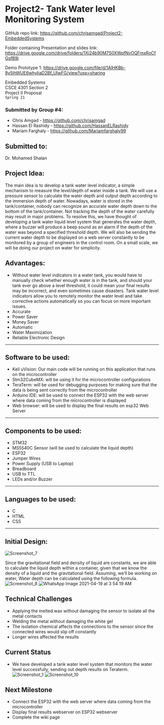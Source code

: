 # Project2- Tank Water level Monitoring System

GitHub repo link: 
https://github.com/chrisamgad/Project2-EmbeddedSystems

Folder containing Presentation and slides link:
https://drive.google.com/drive/folders/1Xi24b90M7S0XWpfNvOQFmxRoCfGsfB9i

Demo Prototype 1:
https://drive.google.com/file/d/1AlHKBb-8y5lhWUE6whyIiaD2Bf_UlwFG/view?usp=sharing

Embedded Systems
<br/>
CSCE 4301 Section 2
<br/>
Project II Proposal
<br/>
`Spring 21`


### Submitted by Group #4:
* Chris Amgad - https://github.com/chrisamgad
* Hassan El Rashidy - https://github.com/HassanELRashidy
* Mariam Farghaly - https://github.com/Mariamfarghaly99

## Submitted to:
Dr. Mohamed Shalan

## Project Idea:
The main idea is to develop a tank water level indicator, a simple mechanism to measure the level/depth of water inside a tank. We will use a pressure sensor to calculate the water depth and output depth according to the immersion depth of water. Nowadays, water is stored in the tank/container, nobody can recognize an accurate water depth down to the bottom of the tank/container. Not tracking the depth of the water carefully may result in major problems. To resolve this, we have thought of developing a tank water liquid level system that generates the water depth, where a buzzer will produce a beep sound as an alarm if the depth of the water was beyond a specified threshold depth. We will also be sending the current water depth to be displayed on a web server constantly to be monitored by a group of engineers in the control room. On a small scale, we will be doing our project on water for simplicity.

## Advantages:
* Without water level indicators in a water tank, you would have to manually check whether enough water is in the tank, and should your tank ever go above a level threshold, it could mean your final results may be incorrect, and even sometimes cause disasters. Tank water level indicators allow you to remotely monitor the water level and take corrective actions automatically so you can focus on more important issues.
* Accurate
* Power Saver
* Money Saver
* Automatic
* Water Maximization
* Reliable Electronic Design
***
 
## Software to be used:

* Keil uVision: Our main code will be running on this application that runs on the microcontroller
* Stm32CubeMX: will be using it for the microcontroller configurations 
* TeraTerm: will be used for debugging purposes for making sure that the data is being sent correctly from the microcontroller
* Arduino IDE: will be used to connect the ESP32 with the web server where data coming from the microcontroller is displayed
* Web browser: will be used to display the final results on esp32 Web Server

***

## Components to be used:

* STM32
* MS5540C Sensor (will be used to calculate the liquid depth)
* ESP32
* Jumper Wires
* Power Supply (USB to Laptop)
* Breadboard
* USB to TTL
* LEDs and/or Buzzer

***

## Languages to be used:
* C 
* HTML
* CSS

***

## Initial Design: 
![Screenshot_7](https://user-images.githubusercontent.com/42348385/115172829-554cd700-a0c6-11eb-97b2-e963fa8659d4.png)

Since the gravitational field and density of liquid are constants, we are able to calculate the liquid depth within a container, given that we know the density of a liquid and the gravitational field. Assuming, we’ll be working on water, Water depth can be calculated using the following formula. <br/>
![Screenshot_8](https://user-images.githubusercontent.com/42348385/115172917-7a414a00-a0c6-11eb-9a41-e3cb5a8d04bb.png)
![WhatsApp Image 2021-04-19 at 3 54 19 AM](https://user-images.githubusercontent.com/68485300/115169360-13b82e00-a0be-11eb-9ab1-f2e01174a4dd.jpeg)

## Technical Challenges
* Applying the melted wax without damaging the sensor to isolate all the metal contacts
* Welding the metal without damaging the white gel
* The isolation chemical affects the connections to the sensor since the connected wires would slip off constantly
* Longer wires affected the results
## Current Status
* We have developed a tank water level system that monitors the water level successfully, sending out depth results on Teraterm.
![Screenshot_1](https://user-images.githubusercontent.com/42348385/117244231-f662be00-ae38-11eb-946f-70bc793ad20c.png)
![Screenshot_10](https://user-images.githubusercontent.com/42348385/117244683-ca940800-ae39-11eb-8deb-c070ec77e6c4.png)

## Next Milestone
* Connect the ESP32 with the web server where data coming from the microcontroller
* Display final results webserver on ESP32 webserver
* Complete the wiki page
